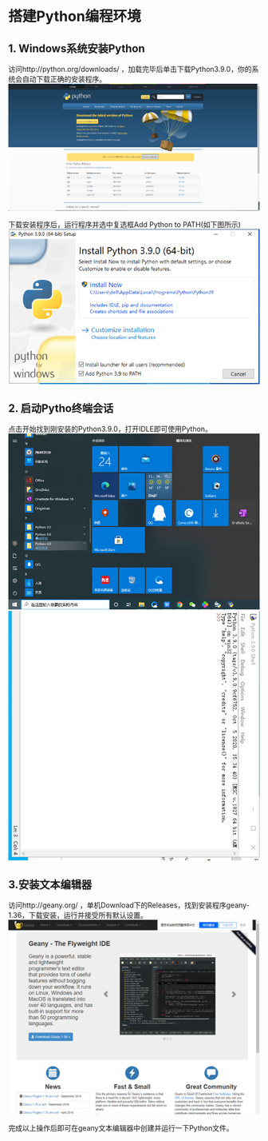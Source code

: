 
# 搭建Python编程环境

## 1. Windows系统安装Python
访问http://python.org/downloads/ ，加载完毕后单击下载Python3.9.0，你的系统会自动下载正确的安装程序。
![1](https://github.com/zyd366/photo/blob/main/2020-10-24/1603504330961-%E7%BD%91%E7%AB%99.jpg)

下载安装程序后，运行程序并选中复选框Add Python to PATH(如下图所示)
![2](https://github.com/zyd366/photo/blob/main/2020-10-24/1603504642182-%E5%AE%89%E8%A3%85.jpg)


## 2. 启动Pytho终端会话
点击开始找到刚安装的Python3.9.0，打开IDLE即可使用Python。
![3](https://github.com/zyd366/photo/blob/main/2020-10-24/1603506660270-%E6%89%93%E5%BC%80.jpg)
![4](https://github.com/zyd366/photo/blob/main/2020-10-24/1603506663854-%E8%BF%90%E8%A1%8C.jpg)


## 3.安装文本编辑器
访问http://geany.org/ ，单机Download下的Releases，找到安装程序geany-1.36，下载安装，运行并接受所有默认设置。
![5](https://github.com/zyd366/photo/blob/main/2020-10-24/1603506513855-Geany.jpg)

完成以上操作后即可在geany文本编辑器中创建并运行一下Python文件。
